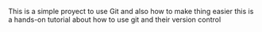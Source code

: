 This is a simple proyect to use Git and also how to make thing easier
this is a hands-on tutorial 
about how to use git and their version control